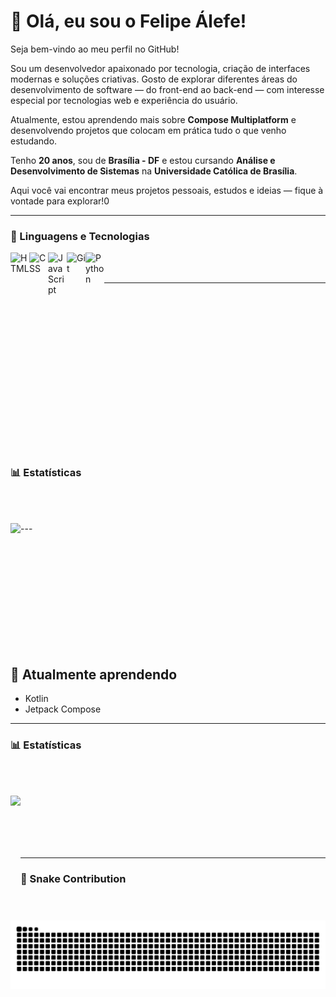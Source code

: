 # 👋 Olá, eu sou o Felipe Álefe!

Seja bem-vindo ao meu perfil no GitHub!

Sou um desenvolvedor apaixonado por tecnologia, criação de interfaces modernas e soluções criativas. Gosto de explorar diferentes áreas do desenvolvimento de software — do front-end ao back-end — com interesse especial por tecnologias web e experiência do usuário.

Atualmente, estou aprendendo mais sobre **Compose Multiplatform** e desenvolvendo projetos que colocam em prática tudo o que venho estudando.

Tenho **20 anos**, sou de **Brasília - DF** e estou cursando **Análise e Desenvolvimento de Sistemas** na **Universidade Católica de Brasília**.

Aqui você vai encontrar meus projetos pessoais, estudos e ideias — fique à vontade para explorar!0

---

### 🤖 Linguagens e Tecnologias

<img align="left" alt="HTML" width="30px" src="https://cdn.jsdelivr.net/gh/devicons/devicon@latest/icons/html5/html5-original.svg" />
<img align="left" alt="CSS" width="30px" src="https://cdn.jsdelivr.net/gh/devicons/devicon@latest/icons/css3/css3-original.svg" />
<img align="left" alt="JavaScript" width="30px" src="https://cdn.jsdelivr.net/gh/devicons/devicon@latest/icons/javascript/javascript-original.svg" />
<img align="left" alt="Git" width="30px" src="https://cdn.jsdelivr.net/gh/devicons/devicon@latest/icons/git/git-original.svg" />
<img align="left" alt="Python" width="30px" src="https://cdn.jsdelivr.net/gh/devicons/devicon@latest/icons/python/python-original.svg" />

<br/> <br/>

---

<br/><br/><br/><br/><br/><br/><br/><br/><br/><br/><br/><br/><br/><br/><br/>
### 📊 Estatísticas
<br/>
<br/>
<p>
  <img 
    align="left" 
    height="200" 
    src="https://github-readme-stats.vercel.app/api?username=flokill751&show_icons=true&theme=tokyonight&include_all_commits=true&locale=pt-br" 
  />
---
  
<br/><br/><br/><br/><br/><br/><br/><br/><br/><br/>

## 🌱 Atualmente aprendendo

- Kotlin  
- Jetpack Compose
---

### 📊 Estatísticas
<br/>
<br/>
<p>
  <img 
    align="left" 
    height="200" 
    src="https://github-readme-stats.vercel.app/api?username=flokill751&show_icons=true&theme=tokyonight&include_all_commits=true&locale=pt-br" 
  />

<br/><br/><br/><br/><br/>

---

### 🐍 Snake Contribution

<img src="https://raw.githubusercontent.com/flokill751/flokill751/output/snake.svg" alt="Snake animation" />

